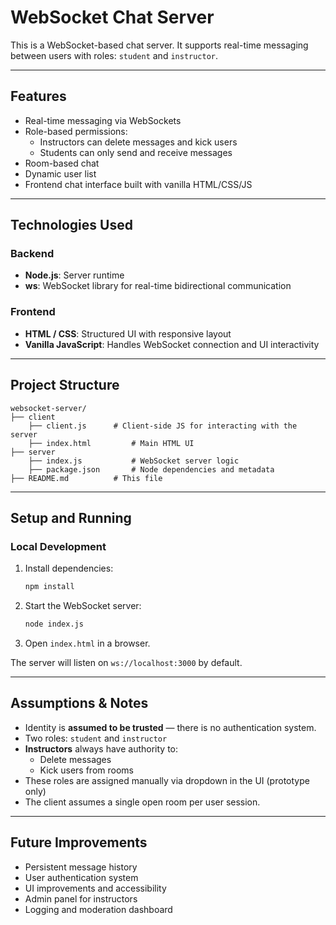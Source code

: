 # WebSocket Chat Server

This is a WebSocket-based chat server. It supports real-time messaging between users with roles: `student` and `instructor`.

---

## Features

- Real-time messaging via WebSockets
- Role-based permissions:
  - Instructors can delete messages and kick users
  - Students can only send and receive messages
- Room-based chat
- Dynamic user list
- Frontend chat interface built with vanilla HTML/CSS/JS

---

## Technologies Used

### Backend
- **Node.js**: Server runtime
- **ws**: WebSocket library for real-time bidirectional communication

### Frontend
- **HTML / CSS**: Structured UI with responsive layout
- **Vanilla JavaScript**: Handles WebSocket connection and UI interactivity

---

## Project Structure

```
websocket-server/
├── client
    ├── client.js      # Client-side JS for interacting with the server
    ├── index.html         # Main HTML UI
├── server
    ├── index.js           # WebSocket server logic
    ├── package.json       # Node dependencies and metadata
├── README.md          # This file
```

---

## Setup and Running

### Local Development

1. Install dependencies:
   ```bash
   npm install
   ```

2. Start the WebSocket server:
   ```bash
   node index.js
   ```

3. Open `index.html` in a browser.

The server will listen on `ws://localhost:3000` by default.

---

## Assumptions & Notes

- Identity is **assumed to be trusted** — there is no authentication system.
- Two roles: `student` and `instructor`
- **Instructors** always have authority to:
  - Delete messages
  - Kick users from rooms
- These roles are assigned manually via dropdown in the UI (prototype only)
- The client assumes a single open room per user session.

---

## Future Improvements

- Persistent message history
- User authentication system
- UI improvements and accessibility
- Admin panel for instructors
- Logging and moderation dashboard

